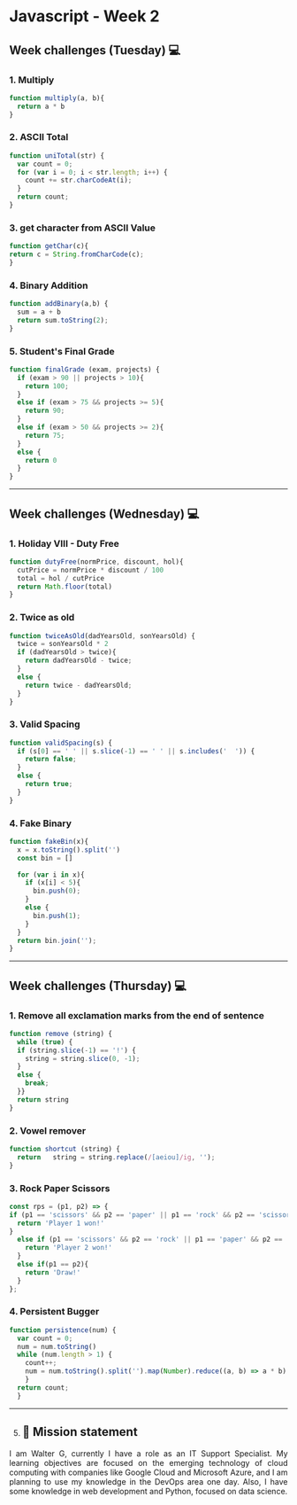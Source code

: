 # Javascript - Week 2

## Week challenges (Tuesday) 💻

### 1. Multiply
```javascript
function multiply(a, b){
  return a * b
}
```

### 2. ASCII Total 
```javascript
function uniTotal(str) {
  var count = 0;
  for (var i = 0; i < str.length; i++) {
    count += str.charCodeAt(i);
  }
  return count;
}
```

### 3. get character from ASCII Value
```javascript
function getChar(c){
return c = String.fromCharCode(c);
}
```

### 4. Binary Addition 
```javascript
function addBinary(a,b) {
  sum = a + b
  return sum.toString(2);
}
```

### 5. Student's Final Grade 
```javascript
function finalGrade (exam, projects) {
  if (exam > 90 || projects > 10){
    return 100;
  }
  else if (exam > 75 && projects >= 5){
    return 90;
  }
  else if (exam > 50 && projects >= 2){
    return 75;
  }
  else {
    return 0
  }
}
```
---
## Week challenges (Wednesday) 💻

### 1. Holiday VIII - Duty Free
```javascript
function dutyFree(normPrice, discount, hol){
  cutPrice = normPrice * discount / 100
  total = hol / cutPrice
  return Math.floor(total)
}
```

### 2. Twice as old 
```javascript
function twiceAsOld(dadYearsOld, sonYearsOld) {
  twice = sonYearsOld * 2
  if (dadYearsOld > twice){
    return dadYearsOld - twice;
  }
  else {
    return twice - dadYearsOld;
  }
}
```

### 3. Valid Spacing 
```javascript
function validSpacing(s) {
  if (s[0] == ' ' || s.slice(-1) == ' ' || s.includes('  ')) {
    return false;
  }
  else {
    return true;
  }
}
```
### 4. Fake Binary 
```javascript
function fakeBin(x){
  x = x.toString().split('')
  const bin = []
  
  for (var i in x){
    if (x[i] < 5){
      bin.push(0);
    }
    else {
      bin.push(1);
    }
  }
  return bin.join('');
}
```
---
## Week challenges (Thursday) 💻

### 1. Remove all exclamation marks from the end of sentence 
```javascript
function remove (string) {  
  while (true) {
  if (string.slice(-1) == '!') {
    string = string.slice(0, -1);
  }
  else {
    break;
  }}
  return string
}
```

### 2. Vowel remover
```javascript
function shortcut (string) {
  return   string = string.replace(/[aeiou]/ig, '');
}
```

### 3. Rock Paper Scissors 
```javascript
const rps = (p1, p2) => {
if (p1 == 'scissors' && p2 == 'paper' || p1 == 'rock' && p2 == 'scissors' || p1 == 'paper' && p2 == 'rock'){
  return 'Player 1 won!'
}
  else if (p1 == 'scissors' && p2 == 'rock' || p1 == 'paper' && p2 == 'scissors' || p1 == 'rock' && p2 == 'paper'){
    return 'Player 2 won!'
  }
  else if(p1 == p2){
    return 'Draw!'
  }
};
```

### 4. Persistent Bugger 
```javascript
function persistence(num) {
  var count = 0;
  num = num.toString()
  while (num.length > 1) {
    count++;
    num = num.toString().split('').map(Number).reduce((a, b) => a * b).toString();
    }
  return count;
  } 
```
---
5. ## 🎯 Mission statement 
<div style="text-align: justify"> I am Walter G, currently I have a role as an IT Support Specialist. My learning objectives are focused on the emerging technology of cloud computing with companies like Google Cloud and Microsoft Azure, and I am planning to use my knowledge in the DevOps area one day. Also, I have some knowledge in web development and Python, focused on data science. </div>
